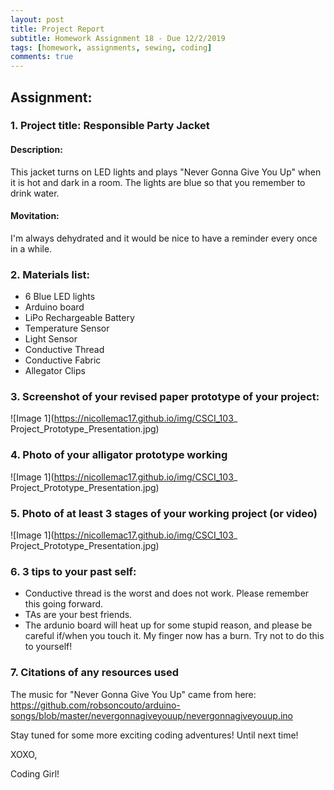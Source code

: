 ```yaml
---
layout: post
title: Project Report 
subtitle: Homework Assignment 18 - Due 12/2/2019
tags: [homework, assignments, sewing, coding]
comments: true
---
```


## Assignment:
### 1. Project title: Responsible Party Jacket
#### Description: 
This jacket turns on LED lights and plays "Never Gonna Give You Up" when it is hot and dark in a room. The lights are blue so that you remember to drink water.
#### Movitation: 
I'm always dehydrated and it would be nice to have a reminder every once in a while. 

### 2. Materials list: 
 * 6 Blue LED lights 
 * Arduino board 
 * LiPo Rechargeable Battery
 * Temperature Sensor
 * Light Sensor 
 * Conductive Thread
 * Conductive Fabric 
 * Allegator Clips

### 3. Screenshot of your revised paper prototype of your project:
![Image 1](https://nicollemac17.github.io/img/CSCI_103_ Project_Prototype_Presentation.jpg)

### 4. Photo of your alligator prototype working
![Image 1](https://nicollemac17.github.io/img/CSCI_103_ Project_Prototype_Presentation.jpg)

### 5. Photo of at least 3 stages of your working project (or video)
![Image 1](https://nicollemac17.github.io/img/CSCI_103_ Project_Prototype_Presentation.jpg)

### 6. 3 tips to your past self: 
 * Conductive thread is the worst and does not work. Please remember this going forward. 
 * TAs are your best friends. 
 * The ardunio board will heat up for some stupid reason, and please be careful if/when you touch it. My finger now has a burn. Try not to do this to yourself! 

### 7. Citations of any resources used
The music for "Never Gonna Give You Up" came from here: https://github.com/robsoncouto/arduino-songs/blob/master/nevergonnagiveyouup/nevergonnagiveyouup.ino

Stay tuned for some more exciting coding adventures! Until next time!

XOXO,

Coding Girl! 
